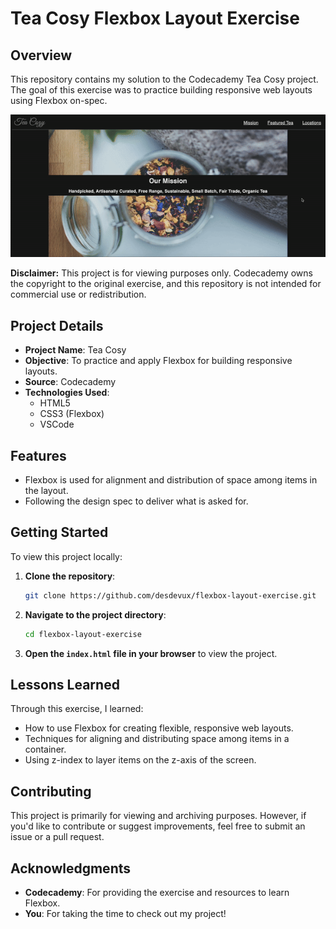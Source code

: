 # Tea Cosy Flexbox Layout Exercise

## Overview

This repository contains my solution to the Codecademy Tea Cosy project. The goal of this exercise was to practice building responsive web layouts using Flexbox on-spec.

![Tea Cosy Preview](Tea/rsc/images/Tea%20Cosy.gif)

**Disclaimer:** This project is for viewing purposes only. Codecademy owns the copyright to the original exercise, and this repository is not intended for commercial use or redistribution.

## Project Details

- **Project Name**: Tea Cosy
- **Objective**: To practice and apply Flexbox for building responsive layouts.
- **Source**: Codecademy
- **Technologies Used**:
  - HTML5
  - CSS3 (Flexbox)
  - VSCode

## Features

- Flexbox is used for alignment and distribution of space among items in the layout.
- Following the design spec to deliver what is asked for.

## Getting Started

To view this project locally:

1. **Clone the repository**:
    ```bash
    git clone https://github.com/desdevux/flexbox-layout-exercise.git
    ```

2. **Navigate to the project directory**:
    ```bash
    cd flexbox-layout-exercise
    ```

3. **Open the `index.html` file in your browser** to view the project.

## Lessons Learned

Through this exercise, I learned:

- How to use Flexbox for creating flexible, responsive web layouts.
- Techniques for aligning and distributing space among items in a container.
- Using z-index to layer items on the z-axis of the screen.

## Contributing

This project is primarily for viewing and archiving purposes. However, if you'd like to contribute or suggest improvements, feel free to submit an issue or a pull request.

## Acknowledgments

- **Codecademy**: For providing the exercise and resources to learn Flexbox.
- **You**: For taking the time to check out my project!

